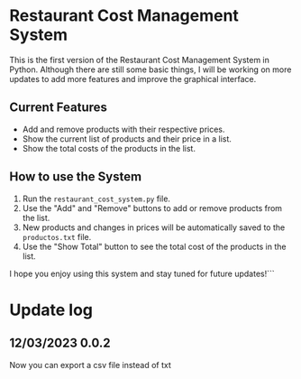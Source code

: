 # Restaurant Cost Management System

This is the first version of the Restaurant Cost Management System in Python. Although there are still some basic things, I will be working on more updates to add more features and improve the graphical interface.

## Current Features

- Add and remove products with their respective prices.
- Show the current list of products and their price in a list.
- Show the total costs of the products in the list.

## How to use the System

1. Run the `restaurant_cost_system.py` file.
2. Use the "Add" and "Remove" buttons to add or remove products from the list.
3. New products and changes in prices will be automatically saved to the `productos.txt` file.
4. Use the "Show Total" button to see the total cost of the products in the list.

I hope you enjoy using this system and stay tuned for future updates!``` 

# Update log
## 12/03/2023 0.0.2
Now you can export a csv file instead of txt

